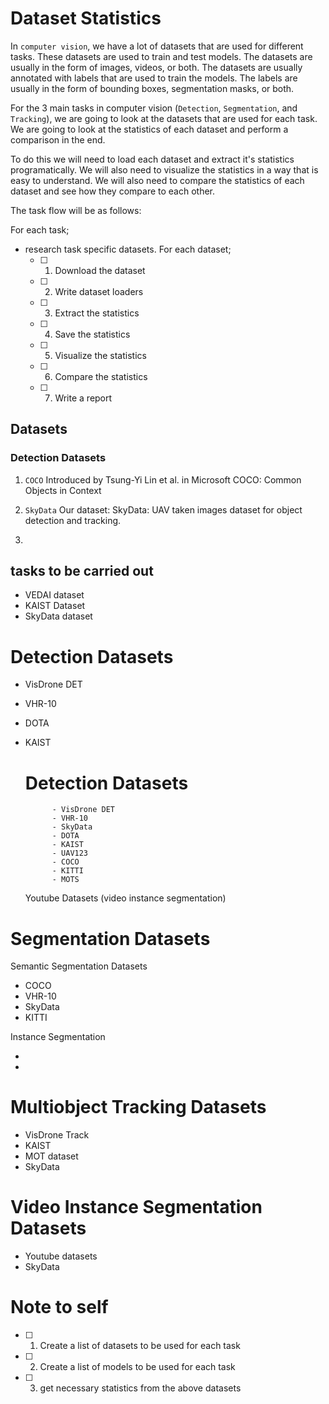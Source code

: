 # Dataset Statistics

In `computer vision`, we have a lot of datasets that are used for different tasks. These datasets are used to train and test models. The datasets are usually in the form of images, videos, or both. The datasets are usually annotated with labels that are used to train the models. The labels are usually in the form of bounding boxes, segmentation masks, or both.

For the 3 main tasks in computer vision (`Detection`, `Segmentation`, and `Tracking`), we are going to look at the datasets that are used for each task. We are going to look at the statistics of each dataset and perform a comparison in the end.

To do this we will need to load each dataset and extract it's statistics programatically. We will also need to visualize the statistics in a way that is easy to understand. We will also need to compare the statistics of each dataset and see how they compare to each other.


The task flow will be as follows:

For each task;
* research task specific datasets. 
For each dataset;
    - [ ] 1. Download the dataset
    - [ ] 2. Write dataset loaders
    - [ ] 3. Extract the statistics
    - [ ] 4. Save the statistics
    - [ ] 5. Visualize the statistics
    - [ ] 6. Compare the statistics
    - [ ] 7. Write a report



## Datasets

### Detection Datasets

1. `COCO`
    Introduced by Tsung-Yi Lin et al. in Microsoft COCO: Common Objects in Context

2. `SkyData` 
    Our dataset: SkyData: UAV taken images dataset for object detection and tracking.

3. 







## tasks to be carried out

- VEDAI dataset
- KAIST Dataset
- SkyData dataset



# Detection Datasets
- VisDrone DET
- VHR-10
- DOTA
- KAIST

    # Detection Datasets
            - VisDrone DET
            - VHR-10
            - SkyData
            - DOTA
            - KAIST
            - UAV123 
            - COCO
            - KITTI
            - MOTS 

    Youtube Datasets (video instance segmentation)

# Segmentation Datasets

Semantic Segmentation Datasets
- COCO 
- VHR-10
- SkyData
- KITTI

Instance Segmentation

- 
- 
 
# Multiobject Tracking Datasets

- VisDrone Track
- KAIST
- MOT dataset 
- SkyData

# Video Instance Segmentation Datasets
- Youtube datasets
- SkyData


# Note to self 

- [ ] 1. Create a list of datasets to be used for each task
- [ ] 2. Create a list of models to be used for each task
- [ ] 3. get necessary statistics from the above datasets
